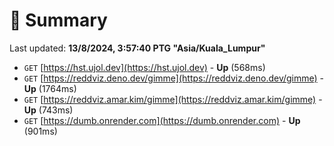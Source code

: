 # 📖 Summary
Last updated: **13/8/2024, 3:57:40 PTG "Asia/Kuala_Lumpur"**

- `GET` [https://hst.ujol.dev](https://hst.ujol.dev) - **Up** (568ms)
- `GET` [https://reddviz.deno.dev/gimme](https://reddviz.deno.dev/gimme) - **Up** (1764ms)
- `GET` [https://reddviz.amar.kim/gimme](https://reddviz.amar.kim/gimme) - **Up** (743ms)
- `GET` [https://dumb.onrender.com](https://dumb.onrender.com) - **Up** (901ms)
